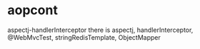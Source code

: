 # aopcont
aspectj-handlerInterceptor
there is aspectj,  handlerInterceptor,  @WebMvcTest,  stringRedisTemplate, ObjectMapper

